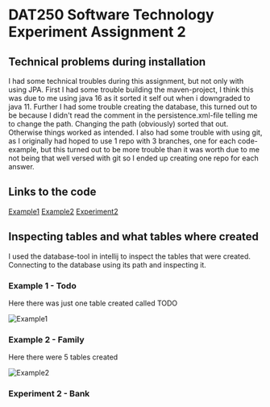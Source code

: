 # DAT250 Software Technology Experiment Assignment 2

## Technical problems during installation

I had some technical troubles during this assignment, but not only with using JPA. First I had some trouble building the maven-project, I think this was due to me 
using java 16 as it sorted it self out when i downgraded to java 11. Further I had some trouble creating the database, this turned out to be because I didn't read 
the comment in the persistence.xml-file telling me to change the path. Changing the path (obviously) sorted that out. Otherwise things worked as intended.
I also had some trouble with using git, as I originally had hoped to use 1 repo with 3 branches, one for each code-example, but this turned out to be more trouble
than it was worth due to me not being that well versed with git so I ended up creating one repo for each answer. 


## Links to the code

[Example1](https://github.com/Gudolv/dat250-jpa-ex1/tree/master)
[Example2](https://github.com/Gudolv/dat250-jpa-ex1-2/tree/master)
[Experiment2](https://github.com/Gudolv/dat250-exp2/tree/master)

## Inspecting tables and what tables where created

I used the database-tool in intellij to inspect the tables that were created. Connecting to the database using its path and inspecting it.

### Example 1 - Todo
Here there was just one table created called TODO

![Example1](/relative/path/to/img.jpg?raw=true "Example1")

### Example 2 - Family

Here there were 5 tables created 

![Example2](/relative/path/to/img.jpg?raw=true "Example2")

### Experiment 2 - Bank




